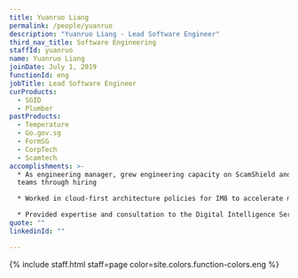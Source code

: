 ```yaml
---
title: Yuanruo Liang
permalink: /people/yuanruo
description: "Yuanruo Liang - Lead Software Engineer"
third_nav_title: Software Engineering
staffId: yuanruo
name: Yuanruo Liang
joinDate: July 1, 2019
functionId: eng
jobTitle: Lead Software Engineer
curProducts:
  - SGID
  - Plumber
pastProducts:
  - Temperature
  - Go.gov.sg
  - FormSG
  - CorpTech
  - Scamtech
accomplishments: >-
  * As engineering manager, grew engineering capacity on ScamShield and sgID
  teams through hiring

  * Worked in cloud-first architecture policies for IM8 to accelerate modern engineering practices across government

  * Provided expertise and consultation to the Digital Intelligence Service on tech hiring
quote: ""
linkedinId: ""

---
```


{% include staff.html staff=page color=site.colors.function-colors.eng %}
